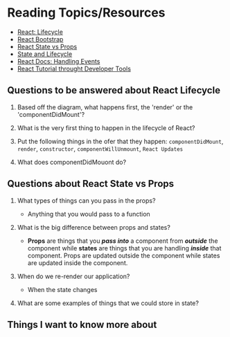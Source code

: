 # Reading Topics/Resources

- [React: Lifecycle](<https://medium.com/@joshuablankenshipnola/react-component-lifecycle-events-cb77e670a093>)
- [React Bootstrap](<https://react-bootstrap.github.io/>)
- [React State vs Props](<https://www.youtube.com/watch?v=IYvD9oBCuJI>)
- [State and Lifecycle](<https://reactjs.org/docs/state-and-lifecycle.html>)
- [React Docs: Handling Events](<https://reactjs.org/docs/handling-events.html>)
- [React Tutorial throught Developer Tools](<https://reactjs.org/tutorial/tutorial.html>)

## Questions to be answered about React Lifecycle

1. Based off the diagram, what happens first, the 'render' or the 'componentDidMount'?

2. What is the very first thing to happen in the lifecycle of React?

3. Put the following things in the ofer that they happen: `componentDidMount`, `render`, `constructor`, `componentWillUnmount`, `React Updates`

4. What does componentDidMouont do?

## Questions about React State vs Props

1. What types of things can you pass in the props?

    - Anything that you would pass to a function

2. What is the big difference between props and states?

    - **Props** are things that you ***pass into*** a component from ***outside*** the component while **states** are things that you are handling ***inside*** that component. Props are updated outside the component while states are updated inside the component.

3. When do we re-render our application?

    - When the state changes

4. What are some examples of things that we could store in state?

## Things I want to know more about
